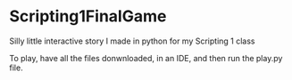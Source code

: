 # Scripting1FinalGame
Silly little interactive story I made in python for my Scripting 1 class

To play, have all the files donwnloaded, in an IDE, and then run the play.py file.
